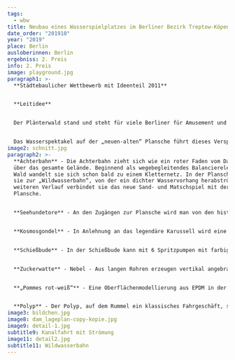```yaml
---
tags:
  - wbw
title: Neubau eines Wasserspielplatzes im Berliner Bezirk Treptow-Köpenick
date_order: "201910"
year: "2019"
place: Berlin
ausloberinnen: Berlin
ergebniss: 2. Preis
info: 2. Preis
image: playground.jpg
paragraph1: >-
  **Städtebaulicher Wettbewerb mit Ideenteil 2011**


  **Leitidee**


  Der Plänterwald stand und steht für viele Berliner für Amusement und Spaß. Hier hin strömten die Eltern mit ihren Kindern um den Kulturpark (später den Spreepark), die vielen Ausflugslokale und die Plansche zu besuchen. 


  Das Wasserspektakel auf der „neuen-alten“ Plansche führt dieses Versprechen als Thema fort. Die auf einer Lichtung in den dichten Baumbestand des Plänterwaldes eingebettete Plansche wird wieder in ihrer ursprünglichen Dimension angelegt. Die neuen Wasserspiele nehmen thematischen Bezug auf Elemente die vom Rummel und vielfältige Interaktionen an und mit dem Wasser erlauben. Dabei werden Attraktionen aus dem Vergnügungspark wie die Kosmosgondel oder die Achterbahn zitiert und um neue Elemente ergänzt. Weiterhin wird das Angebot der Plansche um einen Sand- und Matschspielplatz erweitert. Das übrige Gelände ist extensiv gestaltet und kann zum freien Spiel, zum Verstecken und Entdecken im Wald genutzt werden.
image2: schnitt.jpg
paragraph2: >-
  **Achterbahn** - Die Achterbahn zieht sich wie ein roter Faden vom Dammweg
  über das gesamte Gelände. Beginnend als wegebegleitendes Balancierelement im
  Wald wandelt sie sich schon bald zu einem Kletternetz. In der Plansche wird
  sie zur „Wildwasserbahn“, von der ein dichter Wasservorhang herabströmt. Im
  weiteren Verlauf verbindet sie das neue Sand- und Matschspiel mit der
  Plansche. 


  **Seehundetore** - An den Zugängen zur Plansche wird man von den historischen Seehunden willkommen geheißen, die mit ihrem Wasserstrahl ein Tor für die Besucher formen. 


  **Kosmosgondel** - In Anlehnung an das legendäre Karussell wird eine sich drehende Kugel im Design der Kosmosgondel entworfen, die von den Kinder angetrieben werden muss um das Wasser zum Fließen zu bringen. 


  **Schießbude** - In der Schießbude kann mit 6 Spritzpumpen mit farbigen Pilzköpfen ein Zielschießen veranstaltet werden. 


  **Zuckerwatte** - Nebel - Aus langen Rohren erzeugen vertikal angebrachte Düsen in unterschiedlichen Höhen ein Nebelbild, das dem Betrachter wie Zuckerwatte erscheint. In zeitlichen Intervallen entsteht alternierend ein dichter Bodennebel, durch den die Kinder zum Durchlaufen und Suchen und Fangen animiert werden. 


  **„Pommes rot-weiß“** - Eine Oberflächenmodellierung aus EPDM in der Farbe von Ketchup erzeugt eine bespielbare Landschaft, die mit Spritzdüsen ausgestattet wird. Auch die „Pommes“-Stäbchen werden mit Spritzdüsen ausgestattet, die unvermutet die Kinder über zeitlich unterschiedlich gesteuerte Bewegungsmelder mit Wasser bespritzen.


  **Polyp** - Der Polyp, auf dem Rummel ein klassisches Fahrgeschäft, streckt seine Fangarme nach den Kindern aus. An den Enden der Fangarme werden unterschiedliche Düsen angebracht. Durch Drehen und Drücken bestimmter Saugnäpfe kann von den Kindern eine eigene Wasserchoreographie entworfen werden.
image3: bildchen.jpg
image8: dam_lageplan-copy-kopie.jpg
image9: detail-1.jpg
subtitle9: Kanalfahrt mit Strömung
image11: detail2.jpg
subtitle11: Wildwasserbahn
---
```

